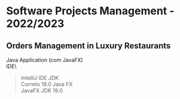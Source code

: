 # Software Projects Management - 2022/2023

## Orders Management in Luxury Restaurants
Java Application (com JavaFX)\
IDE\
  >IntelliJ IDE
JDK\
  >Correto 19.0
Java FX\
  >JavaFX JDK 19.0
